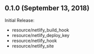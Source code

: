 ## 0.1.0 (September 13, 2018)

Initial Release:

* resource/netlify_build_hook
* resource/netlify_deploy_key
* resource/netlify_hook
* resource/netlify_site


